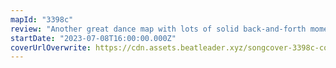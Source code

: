 ```yaml
---
mapId: "3398c"
review: "Another great dance map with lots of solid back-and-forth momentum. That trombone slide halfway through with the arc/chain representation was just \U0001F44C*chef's kiss* perfection!\n\n- symphonic -"
startDate: "2023-07-08T16:00:00.000Z"
coverUrlOverwrite: https://cdn.assets.beatleader.xyz/songcover-3398c-cover.jpg
---
```

